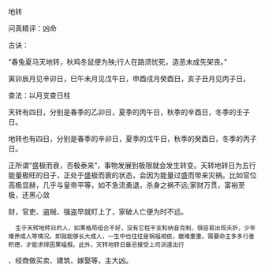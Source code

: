 地转

问真精评：凶命

古诀：

“春兔夏马天地转，秋鸡冬鼠便为殃;行人在路须忧死，造恶未成先架丧。”

寅卯辰月见辛卯日，巳午未月见戊午日，申酉戌月癸酉日，亥子丑月见丙子日。

查法：以月支查日柱

天转有四日，分别是春季的乙卯日，夏季的丙午日，秋季的辛酉日，冬季的壬子日。

地转也有四日，分别是春季的辛卯日，夏季的戊午日，秋季的癸酉日，冬季的丙子日。

正所谓“盛极而衰，否极泰来”，事物发展到极限就会发生转变。天转地转日为五行能量极旺的日子，正处于盛极而衰的状态，会因为能量过盛而带来灾祸。比如官位高极显赫，几乎与皇帝平等，如不急流勇退，杀身之祸不远;家财万贯，富裕至极，还黑心敛

财，官吏、盗贼、强盗早就盯上了，家破人亡便为时不远。

      生于天转地转日的人，如果格局组合不好，没有它柱干支和纳音克制，很容易出现夭折，少年难养成人等情况。即就能够长大成人，一生中也往往是祸福相依，磨难重重。需要命主多多行善积德，才能求得因果福报。此外，天转地转日最忌接受上司派遣出行

、经商做买卖、建筑、嫁娶等，主大凶。

